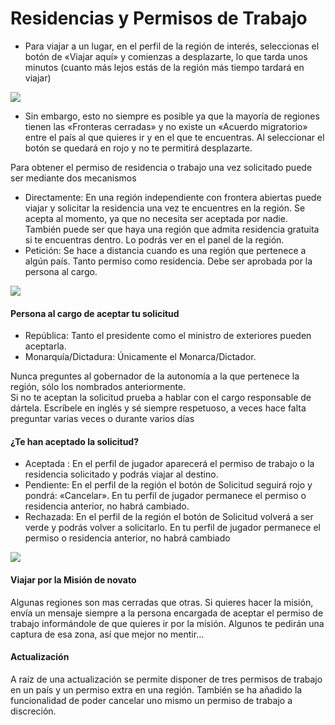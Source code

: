 # Residencias y Permisos de Trabajo

- Para viajar a un lugar, en el perfil de la región de interés, seleccionas el botón de «Viajar aquí» y comienzas a desplazarte, lo que tarda unos minutos (cuanto más lejos estás de la región más tiempo tardará en viajar)  
    

![](http://lambda-rr.es/wp-content/uploads/2018/10/chrome_2018-10-30_09-16-25.png)

- Sin embargo, esto no siempre es posible ya que la mayoría de regiones tienen las «Fronteras cerradas» y no existe un «Acuerdo migratorio» entre el país al que quieres ir y en el que te encuentras. Al seleccionar el botón se quedará en rojo y no te permitirá desplazarte.

Para obtener el permiso de residencia o trabajo una vez solicitado puede ser mediante dos mecanismos

- Directamente: En una región independiente con frontera abiertas puede viajar y solicitar la residencia una vez te encuentres en la región. Se acepta al momento, ya que no necesita ser aceptada por nadie. También puede ser que haya una región que admita residencia gratuita si te encuentras dentro. Lo podrás ver en el panel de la región.
- Petición: Se hace a distancia cuando es una región que pertenece a algún país. Tanto permiso como residencia. Debe ser aprobada por la persona al cargo.

![](http://lambda-rr.es/wp-content/uploads/2018/10/chrome_2018-10-30_09-17-28.png)

#### Persona al cargo de aceptar tu solicitud

- República: Tanto el presidente como el ministro de exteriores pueden aceptarla.
- Monarquía/Dictadura: Únicamente el Monarca/Dictador.  
    

Nunca preguntes al gobernador de la autonomía a la que pertenece la región, sólo los nombrados anteriormente.  
Si no te aceptan la solicitud prueba a hablar con el cargo responsable de dártela. Escríbele en inglés y sé siempre respetuoso, a veces hace falta preguntar varias veces o durante varios días

#### ¿Te han aceptado la solicitud?

- Aceptada : En el perfil de jugador aparecerá el permiso de trabajo o la residencia solicitado y podrás viajar al destino.
- Pendiente: En el perfil de la región el botón de Solicitud seguirá rojo y pondrá: «Cancelar». En tu perfil de jugador permanece el permiso o residencia anterior, no habrá cambiado.
- Rechazada: En el perfil de la región el botón de Solicitud volverá a ser verde y podrás volver a solicitarlo. En tu perfil de jugador permanece el permiso o residencia anterior, no habrá cambiado

![](https://es.lambda-rr.es/wp-content/uploads/2018/10/chrome_2019-04-15_12-45-12.png)

#### Viajar por la Misión de novato

Algunas regiones son mas cerradas que otras. Si quieres hacer la misión, envía un mensaje siempre a la persona encargada de aceptar el permiso de trabajo informándole de que quieres ir por la misión. Algunos te pedirán una captura de esa zona, así que mejor no mentir…

#### Actualización

A raíz de una actualización se permite disponer de tres permisos de trabajo en un país y un permiso extra en una región. También se ha añadido la funcionalidad de poder cancelar uno mismo un permiso de trabajo a discreción.